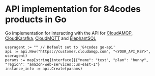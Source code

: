 # API implementation for 84codes products in Go

Go implementation for interacting with the API for [CloudAMQP](https://www.cloudamqp.com),
[CloudKarafka](https://www.cloudkarafka.com), [CloudMQTT](https://www.cloudmqtt.com) and [ElephantSQL](https://www.elephantsql.com)

```
useragent := "" // Default set to '84codes go-api'
api := api.New("https://customer.cloudamqp.com", "<YOUR_API_KEY>", useragent)
params := map[string]interface{}{"name": "test", "plan": "bunny", "region": "amazon-web-services::us-east-1"}
instance_info := api.Create(params)
```
